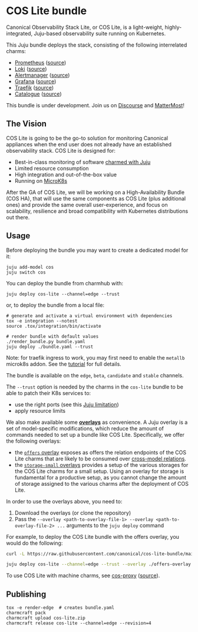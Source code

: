 # COS Lite bundle

Canonical Observability Stack Lite, or COS Lite, is a light-weight, highly-integrated, Juju-based observability suite running on Kubernetes.

This Juju bundle deploys the stack, consisting of the following interrelated charms:

- [Prometheus](https://charmhub.io/prometheus-k8s) ([source](https://github.com/canonical/prometheus-k8s-operator))
- [Loki](https://charmhub.io/loki-k8s) ([source](https://github.com/canonical/loki-k8s-operator))
- [Alertmanager](https://charmhub.io/alertmanager-k8s) ([source](https://github.com/canonical/alertmanager-k8s-operator))
- [Grafana](https://charmhub.io/grafana-k8s) ([source](https://github.com/canonical/grafana-k8s-operator))
- [Traefik](https://charmhub.io/traefik-k8s) ([source](https://github.com/canonical/traefik-k8s-operator))
- [Catalogue](https://charmhub.io/catalogue-k8s) ([source](https://github.com/canonical/catalogue-k8s-operator))

This bundle is under development.
Join us on [Discourse](https://discourse.charmhub.io/t/canonical-observability-stack/5132) and [MatterMost](https://chat.charmhub.io/charmhub/channels/observability)!

## The Vision

COS Lite is going to be the go-to solution for monitoring Canonical appliances when the end user does not already have an established observability stack.
COS Lite is designed for:

* Best-in-class monitoring of software [charmed with Juju](https://juju.is)
* Limited resource consumption
* High integration and out-of-the-box value
* Running on [MicroK8s](https://microk8s.io/)

After the GA of COS Lite, we will be working on a High-Availability Bundle (COS HA), that will use the same components as COS Lite (plus additional ones) and provide the same overall user-experience, and focus on scalability, resilience and broad compatibility with Kubernetes distributions out there.

## Usage

Before deploying the bundle you may want to create a dedicated model for it:

```shell
juju add-model cos
juju switch cos
```

You can deploy the bundle from charmhub with:

```shell
juju deploy cos-lite --channel=edge --trust
```

or, to deploy the bundle from a local file:

```shell
# generate and activate a virtual environment with dependencies
tox -e integration --notest
source .tox/integration/bin/activate

# render bundle with default values
./render_bundle.py bundle.yaml
juju deploy ./bundle.yaml --trust
```

Note: for traefik ingress to work, you may first need to enable the `metallb`
microk8s addon. See the
[tutorial](https://charmhub.io/topics/canonical-observability-stack/tutorials/install-microk8s)
for full details.

The bundle is available on the `edge`, `beta`, `candidate` and `stable`
channels.

The `--trust` option is needed by the charms in the `cos-lite` bundle to be
able to patch their K8s services to:
- use the right ports (see this [Juju limitation](https://bugs.launchpad.net/juju/+bug/1936260))
- apply resource limits

We also make available some [**overlays**](https://juju.is/docs/sdk/bundle-reference) as convenience.
A Juju overlay is a set of model-specific modifications, which reduce the amount of commands needed to set up a bundle like COS Lite.
Specifically, we offer the following overlays:

* the [`offers` overlay](https://raw.githubusercontent.com/canonical/cos-lite-bundle/main/overlays/offers-overlay.yaml) exposes as offers the relation endpoints of the COS Lite charms that are likely to be consumed over [cross-model relations](https://juju.is/docs/olm/cross-model-relations).
* the [`storage-small` overlays](https://raw.githubusercontent.com/canonical/cos-lite-bundle/main/overlays/storage-small-overlay.yaml) provides a setup of the various storages for the COS Lite charms for a small setup.
  Using an overlay for storage is fundamental for a productive setup, as you cannot change the amount of storage assigned to the various charms after the deployment of COS Lite.

In order to use the overlays above, you need to:

1. Download the overlays (or clone the repository)
2. Pass the `--overlay <path-to-overlay-file-1> --overlay <path-to-overlay-file-2> ...` arguments to the `juju deploy` command

For example, to deploy the COS Lite bundle with the offers overlay, you would do the following:

```sh
curl -L https://raw.githubusercontent.com/canonical/cos-lite-bundle/main/overlays/offers-overlay.yaml -O

juju deploy cos-lite --channel=edge --trust --overlay ./offers-overlay.yaml
```

To use COS Lite with machine charms, see
[cos-proxy](https://charmhub.io/cos-proxy)
([source](https://github.com/canonical/cos-proxy-operator)).

## Publishing
```shell
tox -e render-edge  # creates bundle.yaml
charmcraft pack
charmcraft upload cos-lite.zip
charmcraft release cos-lite --channel=edge --revision=4
```
